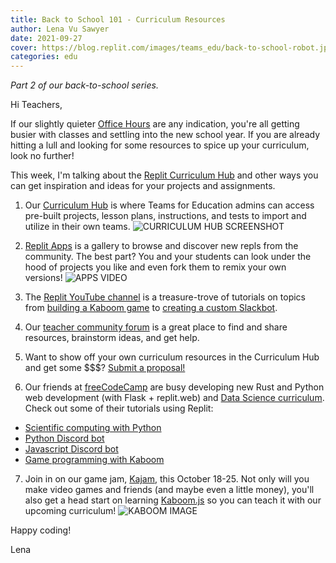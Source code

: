 ```yaml
---
title: Back to School 101 - Curriculum Resources 
author: Lena Vu Sawyer
date: 2021-09-27
cover: https://blog.replit.com/images/teams_edu/back-to-school-robot.jpg
categories: edu
---
```


*Part 2 of our back-to-school series.* 

Hi Teachers,

If our slightly quieter [Office Hours](https://www.eventbrite.com/e/replit-teams-for-education-office-hours-tickets-151837105871) are any indication, you're all getting busier with classes and settling into the new school year. If you are already hitting a lull and looking for some resources to spice up your curriculum, look no further! 

This week, I'm talking about the [Replit Curriculum Hub](https://blog.replit.com/curriculum-hub) and other ways you can get inspiration and ideas for your projects and assignments.

1. Our [Curriculum Hub](https://blog.replit.com/curriculum-hub) is where Teams for Education admins can access pre-built projects, lesson plans, instructions, and tests to import and utilize in their own teams. 
![CURRICULUM HUB SCREENSHOT](/images/teams_edu/curriculum_hub.png)

2. [Replit Apps](https://replit.com/apps) is a gallery to browse and discover new repls from the community. The best part? You and your students can look under the hood of projects you like and even fork them to remix your own versions!
![APPS VIDEO](/images/apps/apps-scroll-demo.gif)

3. The [Replit YouTube channel](https://www.youtube.com/c/replityt/) is a treasure-trove of tutorials on topics from [building a Kaboom game](https://youtu.be/hgReGsh5xVU) to [creating a custom Slackbot](https://youtu.be/offNSnE-F9k). 

4. Our [teacher community forum](https://community.replit.com/) is a great place to find and share resources, brainstorm ideas, and get help.

5. Want to show off your own curriculum resources in the Curriculum Hub and get some $$$? [Submit a proposal!](https://docs.google.com/forms/d/e/1FAIpQLSdmvwugpvNlvpVGvkticht5LMn3d5YLw16jHU1JP_qQ1iPrwQ/viewform?usp=sf_link) 

6. Our friends at [freeCodeCamp](https://blog.replit.com/fcc) are busy developing new Rust and Python web development (with Flask + replit.web) and [Data Science curriculum](https://www.freecodecamp.org/news/building-a-data-science-curriculum-with-advanced-math-and-machine-learning/). 
Check out some of their tutorials using Replit:
  - [Scientific computing with Python](https://www.freecodecamp.org/learn/scientific-computing-with-python#scientific-computing-with-python-projects)
  - [Python Discord bot](https://www.freecodecamp.org/news/create-a-discord-bot-with-python/)
  - [Javascript Discord bot](https://www.freecodecamp.org/news/create-a-discord-bot-with-javascript-nodejs/) 
  - [Game programming with Kaboom](https://www.freecodecamp.org/news/how-to-build-mario-zelda-and-space-invaders-with-kaboom-js/)
7. Join in on our game jam, [Kajam](https://replit.com/site/kajam), this October 18-25. Not only will you make video games and friends (and maybe even a little money), you'll also get a head start on learning [Kaboom.js](https://kaboomjs.com/) so you can teach it with our upcoming curriculum!
![KABOOM IMAGE](/images/kaboom2000/kajam.png)

Happy coding! 

Lena 


